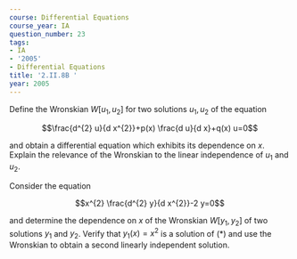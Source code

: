 ```yaml
---
course: Differential Equations
course_year: IA
question_number: 23
tags:
- IA
- '2005'
- Differential Equations
title: '2.II.8B '
year: 2005
---
```



Define the Wronskian $W\left[u_{1}, u_{2}\right]$ for two solutions $u_{1}, u_{2}$ of the equation

$$\frac{d^{2} u}{d x^{2}}+p(x) \frac{d u}{d x}+q(x) u=0$$

and obtain a differential equation which exhibits its dependence on $x$. Explain the relevance of the Wronskian to the linear independence of $u_{1}$ and $u_{2}$.

Consider the equation

$$x^{2} \frac{d^{2} y}{d x^{2}}-2 y=0$$

and determine the dependence on $x$ of the Wronskian $W\left[y_{1}, y_{2}\right]$ of two solutions $y_{1}$ and $y_{2}$. Verify that $y_{1}(x)=x^{2}$ is a solution of $(*)$ and use the Wronskian to obtain a second linearly independent solution.